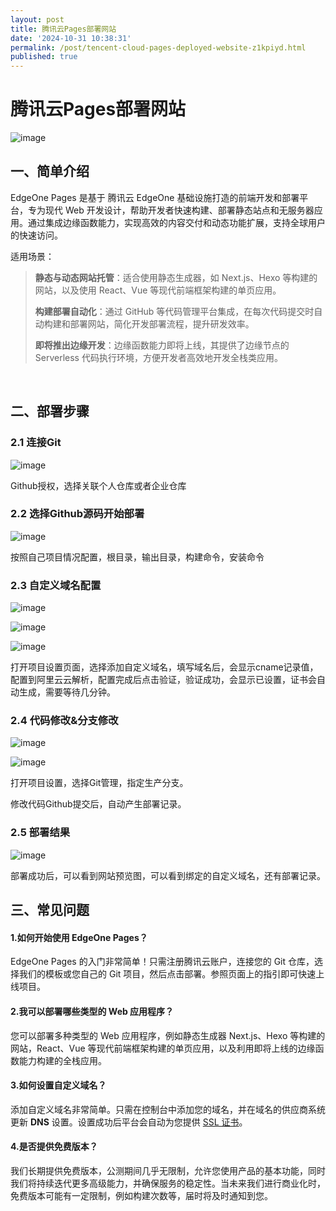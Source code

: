 ```yaml
---
layout: post
title: 腾讯云Pages部署网站
date: '2024-10-31 10:38:31'
permalink: /post/tencent-cloud-pages-deployed-website-z1kpiyd.html
published: true
---
```


# 腾讯云Pages部署网站

​![image](https://ityet.com/img/image-20241031104343-dx1eqqr.png)​

## 一、简单介绍

EdgeOne Pages 是基于 腾讯云 EdgeOne 基础设施打造的前端开发和部署平台，专为现代 Web 开发设计，帮助开发者快速构建、部署静态站点和无服务器应用。通过集成边缘函数能力，实现高效的内容交付和动态功能扩展，支持全球用户的快速访问。

适用场景：

> **静态与动态网站托管**：适合使用静态生成器，如 Next.js、Hexo 等构建的网站，以及使用 React、Vue 等现代前端框架构建的单页应用。
>
> **构建部署自动化**：通过 GitHub 等代码管理平台集成，在每次代码提交时自动构建和部署网站，简化开发部署流程，提升研发效率。
>
> **即将推出边缘开发**：边缘函数能力即将上线，其提供了边缘节点的 Serverless 代码执行环境，方便开发者高效地开发全栈类应用。

‍

## 二、部署步骤

### 2.1 连接Git

​![image](https://ityet.com/img/image-20241031105317-kzrs2sa.png)​

Github授权，选择关联个人仓库或者企业仓库

### 2.2 选择Github源码开始部署

​![image](https://ityet.com/img/image-20241031105242-32qioel.png)​

按照自己项目情况配置，根目录，输出目录，构建命令，安装命令

### 2.3 自定义域名配置

​![image](https://ityet.com/img/image-20241031105903-33x0ali.png)​

​![image](https://ityet.com/img/image-20241031105935-jprjs4z.png)​

​![image](https://ityet.com/img/image-20241031110017-hpvua4n.png)​

打开项目设置页面，选择添加自定义域名，填写域名后，会显示cname记录值，配置到阿里云云解析，配置完成后点击验证，验证成功，会显示已设置，证书会自动生成，需要等待几分钟。

### 2.4 代码修改&分支修改

​![image](https://ityet.com/img/image-20241031110238-5mq4b7h.png)​

​![image](https://ityet.com/img/image-20241031105748-y24u7og.png)​

打开项目设置，选择Git管理，指定生产分支。

修改代码Github提交后，自动产生部署记录。

### 2.5 部署结果

​![image](https://ityet.com/img/image-20241031105724-wiqiqkb.png)​

部署成功后，可以看到网站预览图，可以看到绑定的自定义域名，还有部署记录。

## 三、常见问题

#### **1.如何开始使用 EdgeOne Pages？**

EdgeOne Pages 的入门非常简单！只需注册腾讯云账户，连接您的 Git 仓库，选择我们的模板或您自己的 Git 项目，然后点击部署。参照页面上的指引即可快速上线项目。

#### **2.我可以部署哪些类型的 Web 应用程序？**

您可以部署多种类型的 Web 应用程序，例如静态生成器 Next.js、Hexo 等构建的网站，React、Vue 等现代前端框架构建的单页应用，以及利用即将上线的边缘函数能力构建的全栈应用。

#### **3.如何设置自定义域名？**

添加自定义域名非常简单。只需在控制台中添加您的域名，并在域名的供应商系统更新 **DNS** 设置。设置成功后平台会自动为您提供 [SSL 证书](https://cloud.tencent.com/product/symantecssl?from_column=20065&from=20065)。

#### **4.是否提供免费版本？**

我们长期提供免费版本，公测期间几乎无限制，允许您使用产品的基本功能，同时我们将持续迭代更多高级能力，并确保服务的稳定性。当未来我们进行商业化时，免费版本可能有一定限制，例如构建次数等，届时将及时通知到您。

